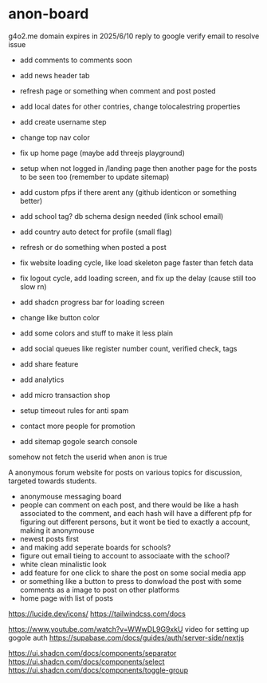 # anon-board

g4o2.me domain expires in 2025/6/10
reply to google verify email to resolve issue

- add comments to comments soon

- add news header tab
- refresh page or something when comment and post posted
- add local dates for other contries, change tolocalestring properties
- add create username step
- change top nav color
- fix up home page (maybe add threejs playground)

- setup when not logged in /landing page then another page for the posts to be seen too
  (remember to update sitemap)

- add custom pfps if there arent any (github identicon or something better)
- add school tag? db schema design needed (link school email)
- add country auto detect for profile (small flag)

- refresh or do something when posted a post
- fix website loading cycle, like load skeleton page faster than fetch data
- fix logout cycle, add loading screen, and fix up the delay
  (cause still too slow rn)

- add shadcn progress bar for loading screen
- change like button color
- add some colors and stuff to make it less plain

- add social queues like register number count, verified check, tags
- add share feature
- add analytics
- add micro transaction shop
- setup timeout rules for anti spam
- contact more people for promotion
- add sitemap gogole search console

somehow not fetch the userid when anon is true

A anonymous forum website for posts on various topics for discussion, targeted towards students.

- anonymouse messaging board
- people can comment on each post, and there would be like a hash associated to the comment, and each hash will
  have a different pfp for figuring out different persons, but it wont be tied to exactly a account, making it anonymouse
- newest posts first
- and making add seperate boards for schools?
- figure out email tieing to account to associaate with the school?
- white clean minalistic look
- add feature for one click to share the post on some social media app
- or something like a button to press to donwload the post with some comments as a image to post on other platforms
- home page with list of posts

https://lucide.dev/icons/
https://tailwindcss.com/docs

https://www.youtube.com/watch?v=WWwDL9G9xkU
video for setting up gogole auth
https://supabase.com/docs/guides/auth/server-side/nextjs

https://ui.shadcn.com/docs/components/separator
https://ui.shadcn.com/docs/components/select
https://ui.shadcn.com/docs/components/toggle-group
